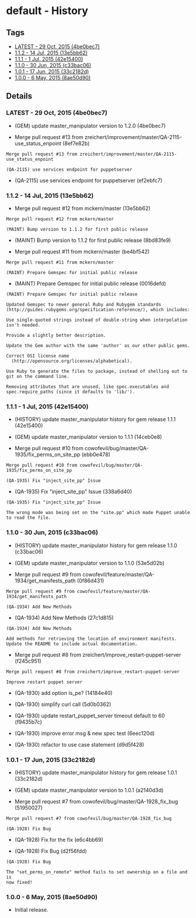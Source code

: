 # default - History
## Tags
* [LATEST - 29 Oct, 2015 (4be0bec7)](#LATEST)
* [1.1.2 - 14 Jul, 2015 (13e5bb62)](#1.1.2)
* [1.1.1 - 1 Jul, 2015 (42e15400)](#1.1.1)
* [1.1.0 - 30 Jun, 2015 (c33bac06)](#1.1.0)
* [1.0.1 - 17 Jun, 2015 (33c2182d)](#1.0.1)
* [1.0.0 - 6 May, 2015 (8ae50d90)](#1.0.0)

## Details
### <a name = "LATEST">LATEST - 29 Oct, 2015 (4be0bec7)

* (GEM) update master_manipulator version to 1.2.0 (4be0bec7)

* Merge pull request #13 from zreichert/improvement/master/QA-2115-use_status_enpoint (8ef7e82b)


```
Merge pull request #13 from zreichert/improvement/master/QA-2115-use_status_enpoint

(QA-2115) use services endpoint for puppetserver
```
* (QA-2115) use services endpoint for puppetserver (ef2ebfc7)

### <a name = "1.1.2">1.1.2 - 14 Jul, 2015 (13e5bb62)

* Merge pull request #12 from mckern/master (13e5bb62)


```
Merge pull request #12 from mckern/master

(MAINT) Bump version to 1.1.2 for first public release
```
* (MAINT) Bump version to 1.1.2 for first public release (8bd83fe9)

* Merge pull request #11 from mckern/master (be4bf542)


```
Merge pull request #11 from mckern/master

(MAINT) Prepare Gemspec for initial public release
```
* (MAINT) Prepare Gemspec for initial public release (0016defd)


```
(MAINT) Prepare Gemspec for initial public release

Updated Gemspec to newer general Ruby and Rubygem standards
(http://guides.rubygems.org/specification-reference/), which includes:

Use single-quoted strings instead of double-string when interpolation
isn't needed.

Provide a slightly better description.

Update the Gem author with the same 'author' as our other public gems.

Correct OSI license name
  (http://opensource.org/licenses/alphabetical).

Use Ruby to generate the files to package, instead of shelling out to
git on the command line.

Removing attributes that are unused, like spec.executables and
spec.require_paths (since it defaults to 'lib/').
```
### <a name = "1.1.1">1.1.1 - 1 Jul, 2015 (42e15400)

* (HISTORY) update master_manipulator history for gem release 1.1.1 (42e15400)

* (GEM) update master_manipulator version to 1.1.1 (14ceb0e8)

* Merge pull request #10 from cowofevil/bug/master/QA-1935/fix_perms_on_site_pp (ebb0e478)


```
Merge pull request #10 from cowofevil/bug/master/QA-1935/fix_perms_on_site_pp

(QA-1935) Fix "inject_site_pp" Issue
```
* (QA-1935) Fix "inject_site_pp" Issue (338a6d40)


```
(QA-1935) Fix "inject_site_pp" Issue

The wrong mode was being set on the "site.pp" which made Puppet unable
to read the file.
```
### <a name = "1.1.0">1.1.0 - 30 Jun, 2015 (c33bac06)

* (HISTORY) update master_manipulator history for gem release 1.1.0 (c33bac06)

* (GEM) update master_manipulator version to 1.1.0 (53e5d02b)

* Merge pull request #9 from cowofevil/feature/master/QA-1934/get_manifests_path (0f86d431)


```
Merge pull request #9 from cowofevil/feature/master/QA-1934/get_manifests_path

(QA-1934) Add New Methods
```
* (QA-1934) Add New Methods (27c1d815)


```
(QA-1934) Add New Methods

Add methods for retrieving the location of environment manifests.
Update the README to include actual documentation.
```
* Merge pull request #8 from zreichert/improve_restart-puppet-server (f245c951)


```
Merge pull request #8 from zreichert/improve_restart-puppet-server

Improve restart puppet server
```
* (QA-1930) add option is_pe? (14184e40)

* (QA-1930) simplify curl call (5d0b0362)

* (QA-1930) update restart_puppet_server timeout default to 60 (f9435b7c)

* (QA-1930) improve error msg  & new spec test (6eec120d)

* (QA-1930) refactor to use case statement (d9d5f428)

### <a name = "1.0.1">1.0.1 - 17 Jun, 2015 (33c2182d)

* (HISTORY) update master_manipulator history for gem release 1.0.1 (33c2182d)

* (GEM) update master_manipulator version to 1.0.1 (a2140d3d)

* Merge pull request #7 from cowofevil/bug/master/QA-1928_fix_bug (51950027)


```
Merge pull request #7 from cowofevil/bug/master/QA-1928_fix_bug

(QA-1928) Fix Bug
```
* (QA-1928) Fix for the fix (e6c4bb69)

* (QA-1928) Fix Bug (d2f56fdd)


```
(QA-1928) Fix Bug

The "set_perms_on_remote" method fails to set ownership on a file and is
now fixed!
```
### <a name = "1.0.0">1.0.0 - 6 May, 2015 (8ae50d90)

* Initial release.
